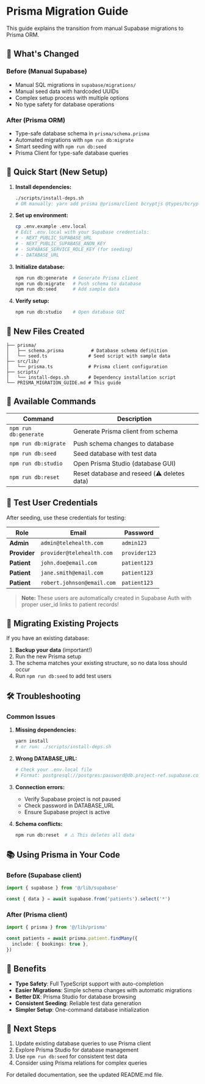 # Prisma Migration Guide

This guide explains the transition from manual Supabase migrations to Prisma ORM.

## 🎯 What's Changed

### Before (Manual Supabase)

- Manual SQL migrations in `supabase/migrations/`
- Manual seed data with hardcoded UUIDs
- Complex setup process with multiple options
- No type safety for database operations

### After (Prisma ORM)

- Type-safe database schema in `prisma/schema.prisma`
- Automated migrations with `npm run db:migrate`
- Smart seeding with `npm run db:seed`
- Prisma Client for type-safe database queries

## 🚀 Quick Start (New Setup)

1. **Install dependencies:**

   ```bash
   ./scripts/install-deps.sh
   # OR manually: yarn add prisma @prisma/client bcryptjs @types/bcryptjs tsx
   ```

2. **Set up environment:**

   ```bash
   cp .env.example .env.local
   # Edit .env.local with your Supabase credentials:
   # - NEXT_PUBLIC_SUPABASE_URL
   # - NEXT_PUBLIC_SUPABASE_ANON_KEY
   # - SUPABASE_SERVICE_ROLE_KEY (for seeding)
   # - DATABASE_URL
   ```

3. **Initialize database:**

   ```bash
   npm run db:generate  # Generate Prisma client
   npm run db:migrate   # Push schema to database
   npm run db:seed      # Add sample data
   ```

4. **Verify setup:**
   ```bash
   npm run db:studio    # Open database GUI
   ```

## 📂 New Files Created

```
├── prisma/
│   ├── schema.prisma          # Database schema definition
│   └── seed.ts               # Seed script with sample data
├── src/lib/
│   └── prisma.ts             # Prisma client configuration
├── scripts/
│   └── install-deps.sh       # Dependency installation script
└── PRISMA_MIGRATION_GUIDE.md # This guide
```

## 🔧 Available Commands

| Command               | Description                                 |
| --------------------- | ------------------------------------------- |
| `npm run db:generate` | Generate Prisma client from schema          |
| `npm run db:migrate`  | Push schema changes to database             |
| `npm run db:seed`     | Seed database with test data                |
| `npm run db:studio`   | Open Prisma Studio (database GUI)           |
| `npm run db:reset`    | Reset database and reseed (⚠️ deletes data) |

## 👥 Test User Credentials

After seeding, use these credentials for testing:

| Role         | Email                      | Password      |
| ------------ | -------------------------- | ------------- |
| **Admin**    | `admin@telehealth.com`     | `admin123`    |
| **Provider** | `provider@telehealth.com`  | `provider123` |
| **Patient**  | `john.doe@email.com`       | `patient123`  |
| **Patient**  | `jane.smith@email.com`     | `patient123`  |
| **Patient**  | `robert.johnson@email.com` | `patient123`  |

> **Note:** These users are automatically created in Supabase Auth with proper user_id links to patient records!

## 🔄 Migrating Existing Projects

If you have an existing database:

1. **Backup your data** (important!)
2. Run the new Prisma setup
3. The schema matches your existing structure, so no data loss should occur
4. Run `npm run db:seed` to add test users

## 🛠️ Troubleshooting

### Common Issues

1. **Missing dependencies:**

   ```bash
   yarn install
   # or run: ./scripts/install-deps.sh
   ```

2. **Wrong DATABASE_URL:**

   ```bash
   # Check your .env.local file
   # Format: postgresql://postgres:password@db.project-ref.supabase.co:5432/postgres
   ```

3. **Connection errors:**
   - Verify Supabase project is not paused
   - Check password in DATABASE_URL
   - Ensure Supabase project is active

4. **Schema conflicts:**
   ```bash
   npm run db:reset  # ⚠️ This deletes all data
   ```

## 📚 Using Prisma in Your Code

### Before (Supabase client)

```typescript
import { supabase } from '@/lib/supabase'

const { data } = await supabase.from('patients').select('*')
```

### After (Prisma client)

```typescript
import { prisma } from '@/lib/prisma'

const patients = await prisma.patient.findMany({
  include: { bookings: true },
})
```

## 🎉 Benefits

- **Type Safety**: Full TypeScript support with auto-completion
- **Easier Migrations**: Simple schema changes with automatic migrations
- **Better DX**: Prisma Studio for database browsing
- **Consistent Seeding**: Reliable test data generation
- **Simpler Setup**: One-command database initialization

## 📖 Next Steps

1. Update existing database queries to use Prisma client
2. Explore Prisma Studio for database management
3. Use `npm run db:seed` for consistent test data
4. Consider using Prisma relations for complex queries

For detailed documentation, see the updated README.md file.
